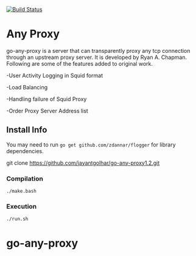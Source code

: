[![Build Status](https://travis-ci.org/ryanchapman/go-any-proxy.png)](https://travis-ci.org/ryanchapman/go-any-proxy)

# Any Proxy

go-any-proxy is a server that can transparently proxy any tcp connection through an upstream proxy server.  It is developed by Ryan A. Chapman.
Following are some of the features added to original work.

-User Activity Logging in Squid format

-Load Balancing

-Handling failure of Squid Proxy

-Order Proxy Server Address list

## Install Info 
You may need to run `go get github.com/zdannar/flogger` for library dependencies.

git clone https://github.com/jayantgolhar/go-any-proxy1.2.git

### Compilation
`./make.bash`

### Execution
`./run.sh`

# go-any-proxy
